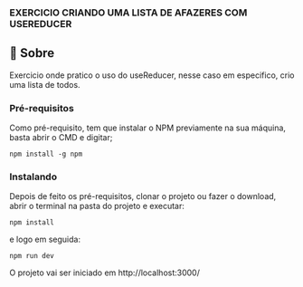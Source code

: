 ### EXERCICIO CRIANDO UMA LISTA DE AFAZERES COM USEREDUCER
## 🧐 Sobre <a name = "about"></a>

Exercicio onde pratico o uso do useReducer, nesse caso em especifico, crio uma lista de todos.


### Pré-requisitos

Como pré-requisito, tem que instalar o NPM previamente na sua máquina, basta abrir o CMD e digitar;

```
npm install -g npm
```

### Instalando

Depois de feito os pré-requisitos, clonar o projeto ou fazer o download, abrir o terminal na pasta do projeto e executar:


```
npm install
```

e logo em seguida:

```
npm run dev
```

O projeto vai ser iniciado em http://localhost:3000/
